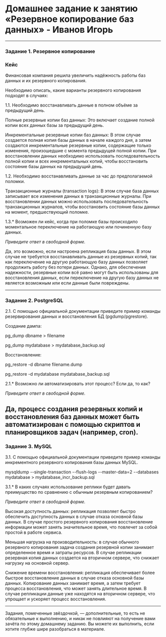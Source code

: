 # Домашнее задание к занятию «Резервное копирование баз данных» - Иванов Игорь

---

### Задание 1. Резервное копирование

### Кейс
Финансовая компания решила увеличить надёжность работы баз данных и их резервного копирования. 

Необходимо описать, какие варианты резервного копирования подходят в случаях: 

1.1. Необходимо восстанавливать данные в полном объёме за предыдущий день.

Полные резервные копии баз данных: Это включает создание полной копии всех данных базы за предыдущий день.

Инкрементальные резервные копии баз данных: В этом случае создается полная копия базы данных в начале каждого дня, а затем создаются инкрементальные резервные копии, содержащие только изменения, произошедшие с момента предыдущей полной копии. При восстановлении данных необходимо использовать последовательность полной копии и всех инкрементальных копий, чтобы восстановить состояние базы данных на предыдущий день.

1.2. Необходимо восстанавливать данные за час до предполагаемой поломки.

Транзакционные журналы (transaction logs): В этом случае база данных записывает все изменения данных в транзакционные журналы. При восстановлении данных можно использовать последовательность транзакционных журналов, чтобы восстановить состояние базы данных на момент, предшествующий поломке.

1.3.* Возможен ли кейс, когда при поломке базы происходило моментальное переключение на работающую или починенную базу данных.

*Приведите ответ в свободной форме.*

Да, это возможно, если настроена репликация базы данных. В этом случае не требуется восстанавливать данные из резервных копий, так как переключение на другую работающую базу данных позволяет продолжить работу без потери данных. Однако, для обеспечения надежности, резервные копии всё равно могут быть использованы для восстановления данных, если переключение на другую базу данных не является возможным или если данные были повреждены.

---

### Задание 2. PostgreSQL

2.1. С помощью официальной документации приведите пример команды резервирования данных и восстановления БД (pgdump/pgrestore).

Создание дампа:

pg_dump dbname > filename

pg_dump mydatabase > mydatabase_backup.sql

Восстановление:

pg_restore -d dbname filename.dump

pg_restore -d mydatabase mydatabase_backup.sql

2.1.* Возможно ли автоматизировать этот процесс? Если да, то как?

*Приведите ответ в свободной форме.*

Да, процесс создания резервных копий и восстановления баз данных может быть автоматизирован с помощью скриптов и планировщиков задач (например, cron).
---

### Задание 3. MySQL

3.1. С помощью официальной документации приведите пример команды инкрементного резервного копирования базы данных MySQL. 

mysqldump --single-transaction --flush-logs --master-data=2 --databases mydatabase > mydatabase_incr_backup.sql

3.1.* В каких случаях использование реплики будет давать преимущество по сравнению с обычным резервным копированием?

*Приведите ответ в свободной форме.*

Высокая доступность данных: репликация позволяет быстро обеспечить доступность данных в случае отказа основной базы данных. В случае простого резервного копирования восстановление информации может занять значительное время, что повлечет за собой простой в работе сервиса.

Меньшая нагрузка на производительность: в случае обычного резервного копирования задача создания резервной копии занимает определенное время и затраты ресурсов. В случае репликации резервная копия данных создается на вторичном сервере, что снижает нагрузку на основной сервер.

Снижение времени восстановления: репликация обеспечивает более быстрое восстановление данных в случае отказа основной базы данных. Копирование данных занимает время, а затем требует процесса восстановления, что может занять длительное время. В случае репликации данные уже находятся на вторичном сервере, что упрощает и ускоряет процесс восстановления.

---

Задания, помеченные звёздочкой, — дополнительные, то есть не обязательные к выполнению, и никак не повлияют на получение вами зачёта по этому домашнему заданию. Вы можете их выполнить, если хотите глубже шире разобраться в материале.
